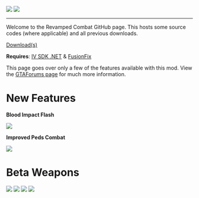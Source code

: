 ![](https://cdn.discordapp.com/attachments/838951231497437195/1093289052419141662/p1.png)
![](https://cdn.discordapp.com/attachments/838951231497437195/1093289052654018630/p2.png)

---
Welcome to the Revamped Combat GitHub page. This hosts some source codes (where applicable) and all previous downloads.

[Download(s)](https://github.com/catsmackaroo/RevampedCombat/releases)

**Requires**: [IV SDK .NET](https://gtaforums.com/topic/986510-iv-sdk-net/) & [FusionFix](https://github.com/Zolika1351/GTAIV.EFLC.FusionFix)

This page goes over only a few of the features available with this mod. View the [GTAForums page](https://gtaforums.com/topic/979069-revamped-combat/) for much more information.

# New Features
**Blood Impact Flash**

![](https://media.giphy.com/media/v1.Y2lkPTc5MGI3NjExaDE0NTQxbXZnbXRkZzdidTlrZ3pnZGlpZ25xYTE5ZGlqNHBoZGM0cCZlcD12MV9pbnRlcm5hbF9naWZfYnlfaWQmY3Q9Zw/FH6LrBLEqHWVp8SKiO/giphy.gif)

**Improved Peds Combat**

![](https://media.giphy.com/media/YVOx8cw8L8Du2Jer57/giphy.gif)

# Beta Weapons
![](https://cdn.discordapp.com/attachments/838951231497437195/1084584876797329479/Screenshot_1_-_SPAS-12.png)
![](https://cdn.discordapp.com/attachments/838951231497437195/1084584877074161804/Screenshot_2_-_Revolver.png)
![](https://cdn.discordapp.com/attachments/734888920046764105/1155503018599522365/pool_cue.png)
![](https://cdn.discordapp.com/attachments/734888920046764105/1155503019018948829/wooden_bat.png)
